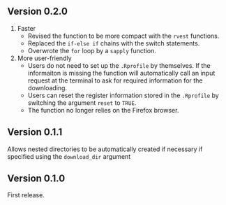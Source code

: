 ## Version 0.2.0
1. Faster
    + Revised the function to be more compact with the `rvest` functions.
    + Replaced the `if-else if` chains with the switch statements.
    + Overwrote the `for` loop by a `sapply` function.
1. More user-friendly
    + Users do not need to set up the `.Rprofile` by themselves. If the informaiton is missing the function will automatically call an input request at the terminal to ask for required information for the downloading.
    + Users can reset the register information stored in the `.Rprofile` by switching the argument `reset` to `TRUE`. 
    + The function no longer relies on the Firefox browser.


## Version 0.1.1
Allows nested directories to be automatically created if necessary if specified using the `download_dir` argument

## Version 0.1.0
First release.

